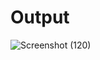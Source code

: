 # Output

![Screenshot (120)](https://github.com/aradhanayada/PW-assignment1-solution/assets/103102710/d8cb9cfd-22a5-4391-a24a-57717f90ec95)
